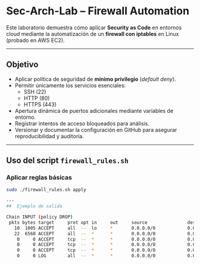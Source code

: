 #  Sec-Arch-Lab – Firewall Automation

Este laboratorio demuestra cómo aplicar **Security as Code** en entornos cloud mediante la automatización de un **firewall con iptables** en Linux (probado en AWS EC2).

---

##  Objetivo
- Aplicar política de seguridad de **mínimo privilegio** (*default deny*).
- Permitir únicamente los servicios esenciales:  
  - SSH (22)  
  - HTTP (80)  
  - HTTPS (443)  
- Apertura dinámica de puertos adicionales mediante variables de entorno.  
- Registrar intentos de acceso bloqueados para análisis.  
- Versionar y documentar la configuración en GitHub para asegurar reproducibilidad y auditoría.

---

##  Uso del script `firewall_rules.sh`

### Aplicar reglas básicas
```bash
sudo ./firewall_rules.sh apply

---
##  Ejemplo de salida

Chain INPUT (policy DROP)
 pkts bytes target     prot opt in     out     source               destination
   10  1005 ACCEPT     all  --  lo     *       0.0.0.0/0            0.0.0.0/0
   22  6560 ACCEPT     all  --  *      *       0.0.0.0/0            0.0.0.0/0   ctstate RELATED,ESTABLISHED
    0     0 ACCEPT     tcp  --  *      *       0.0.0.0/0            0.0.0.0/0   tcp dpt:22
    0     0 ACCEPT     tcp  --  *      *       0.0.0.0/0            0.0.0.0/0   tcp dpt:80
    0     0 ACCEPT     tcp  --  *      *       0.0.0.0/0            0.0.0.0/0   tcp dpt:443
    0     0 LOG        all  --  *      *       0.0.0.0/0            0.0.0.0/0   LOG flags 0 level 4 prefix "IPTables-Dropped: "
